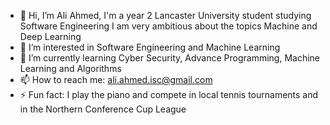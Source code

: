 - 👋 Hi, I’m Ali Ahmed, I'm a year 2 Lancaster University student studying Software Engineering I am very ambitious about the topics Machine and Deep Learning
- 👀 I’m interested in Software Engineering and Machine Learning
- 🌱 I’m currently learning Cyber Security, Advance Programming, Machine Learning and Algorithms
- 📫 How to reach me: ali.ahmed.isc@gmail.com
- ⚡ Fun fact: I play the piano and compete in local tennis tournaments and in the Northern Conference Cup League

<!---
AliiAhmedd/AliiAhmedd is a ✨ special ✨ repository because its `README.md` (this file) appears on your GitHub profile.
You can click the Preview link to take a look at your changes.
--->
